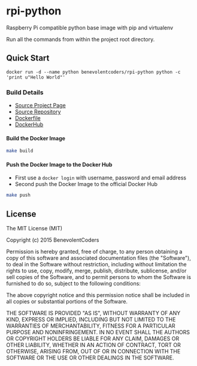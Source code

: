 # rpi-python

Raspberry Pi compatible python base image with pip and virtualenv

Run all the commands from within the project root directory.

## Quick Start

```
docker run -d --name python benevolentcoders/rpi-python python -c 'print u"Hello World"'
```

### Build Details
- [Source Project Page](https://github.com/benevolentcoders)
- [Source Repository](https://github.com/benevolentcoders/rpi-python)
- [Dockerfile](https://github.com/benevolentcoders/rpi-python/blob/master/Dockerfile)
- [DockerHub](https://registry.hub.docker.com/u/benevolentcoders/rpi-python/)


#### Build the Docker Image
```bash
make build
```

#### Push the Docker Image to the Docker Hub
* First use a `docker login` with username, password and email address
* Second push the Docker Image to the official Docker Hub

```bash
make push
```

## License

The MIT License (MIT)

Copyright (c) 2015 BenevolentCoders

Permission is hereby granted, free of charge, to any person obtaining a copy
of this software and associated documentation files (the "Software"), to deal
in the Software without restriction, including without limitation the rights
to use, copy, modify, merge, publish, distribute, sublicense, and/or sell
copies of the Software, and to permit persons to whom the Software is
furnished to do so, subject to the following conditions:

The above copyright notice and this permission notice shall be included in all
copies or substantial portions of the Software.

THE SOFTWARE IS PROVIDED "AS IS", WITHOUT WARRANTY OF ANY KIND, EXPRESS OR
IMPLIED, INCLUDING BUT NOT LIMITED TO THE WARRANTIES OF MERCHANTABILITY,
FITNESS FOR A PARTICULAR PURPOSE AND NONINFRINGEMENT. IN NO EVENT SHALL THE
AUTHORS OR COPYRIGHT HOLDERS BE LIABLE FOR ANY CLAIM, DAMAGES OR OTHER
LIABILITY, WHETHER IN AN ACTION OF CONTRACT, TORT OR OTHERWISE, ARISING FROM,
OUT OF OR IN CONNECTION WITH THE SOFTWARE OR THE USE OR OTHER DEALINGS IN THE
SOFTWARE.
